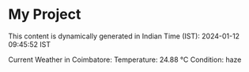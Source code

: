 # My Project

This content is dynamically generated in Indian Time (IST): 2024-01-12 09:45:52 IST


Current Weather in Coimbatore:
Temperature: 24.88 °C
Condition: haze
